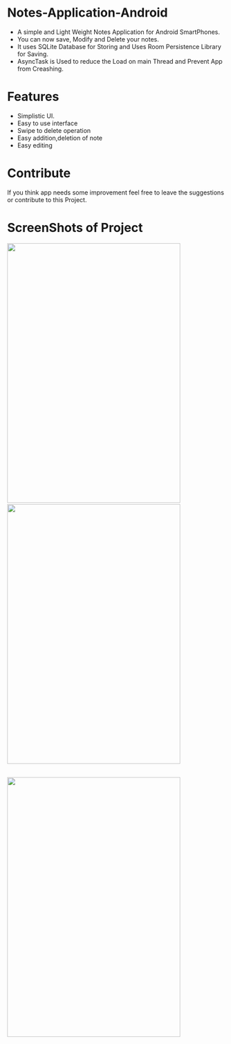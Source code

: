 <h1>Notes-Application-Android</h1>
<ul>
<li>A simple and Light Weight Notes Application for Android SmartPhones.</li>
<li>You can now save, Modify and Delete your notes.</li>
<li>It uses SQLite Database for Storing and Uses Room Persistence Library for Saving.</li>
<li>AsyncTask is Used to reduce the Load on main Thread and Prevent App from Creashing.</li>
</ul>

# Features
<ul>
<li>Simplistic UI.</li>
<li>Easy to use interface </li>
<li>Swipe to delete operation</li>
<li>Easy addition,deletion of note</li>
<li>Easy editing</li>
</ul>

# Contribute
If you think app needs some improvement feel free to leave the suggestions or contribute to this Project.


# ScreenShots of Project
<img src="https://github.com/l33t-c0d3r-66/Notes-Application-Android/blob/master/app/src/main/res/Project_Images/1.jpeg"  width="400" height="600"> &emsp;&emsp;&emsp;&emsp;&emsp;<img src="https://github.com/l33t-c0d3r-66/Notes-Application-Android/blob/master/app/src/main/res/Project_Images/2.jpeg"  width="400" height="600">

&emsp;&emsp;&emsp;&emsp;&emsp;&emsp;&emsp;&emsp;&emsp;&emsp;&emsp;&emsp;&emsp;&emsp;<img src="https://github.com/l33t-c0d3r-66/Notes-Application-Android/blob/master/app/src/main/res/Project_Images/3.jpeg"  width="400" height="600">
